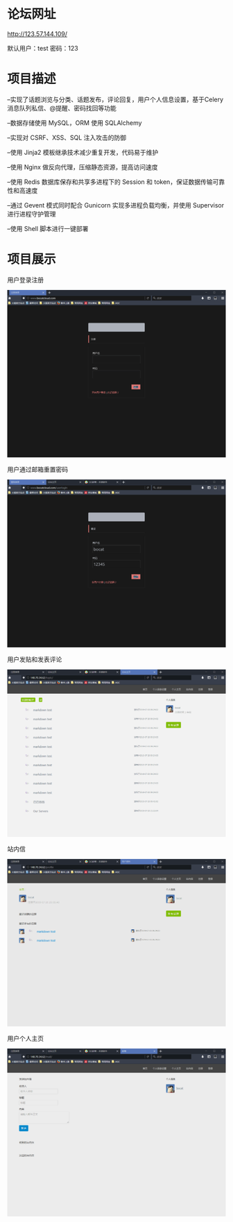 # 论坛网址

http://123.57.144.109/

默认用户：test  密码：123

# 项目描述

–实现了话题浏览与分类、话题发布，评论回复，用户个人信息设置，基于Celery消息队列私信、@提醒、密码找回等功能

–数据存储使用 MySQL，ORM 使用 SQLAlchemy

–实现对 CSRF、XSS、SQL 注入攻击的防御

–使用 Jinja2 模板继承技术减少重复开发，代码易于维护

–使用 Nginx 做反向代理，压缩静态资源，提高访问速度

–使用 Redis 数据库保存和共享多进程下的 Session 和 token，保证数据传输可靠性和高速度

–通过 Gevent 模式同时配合 Gunicorn 实现多进程负载均衡，并使用 Supervisor 进行进程守护管理

–使用 Shell 脚本进行一键部署

# 项目展示

用户登录注册

![img](https://github.com/YajueSP1919/flask_web/blob/master/gifs/s1.gif)

用户通过邮箱重置密码

![img](https://github.com/YajueSP1919/flask_web/blob/master/gifs/s2.gif)

用户发贴和发表评论

![img](https://github.com/YajueSP1919/flask_web/blob/master/gifs/s3.gif)

站内信

![img](https://github.com/YajueSP1919/flask_web/blob/master/gifs/s4.gif)

用户个人主页

![img](https://github.com/YajueSP1919/flask_web/blob/master/gifs/s5.gif)




